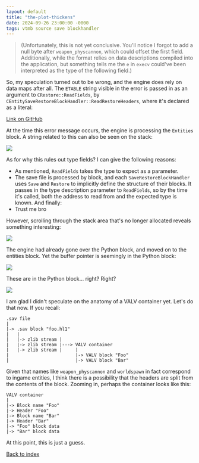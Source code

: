 ```yaml
---
layout: default
title: "the-plot-thickens"
date: 2024-09-26 23:00:00 -0000
tags: vtmb source save blockhandler
---
```


>(Unfortunately, this is not yet conclusive. You'll notice I forgot to add a null byte after `weapon_physcannon`, which could offset the first field. Additionally, while the format relies on data descriptions compiled into the application, but something tells me the `e` in `execv` could've been interpreted as the type of the following field.)

So, my speculation turned out to be wrong, and the engine does rely on data maps after all. The `ETABLE` string visible in the error is passed in as an argument to `CRestore::ReadFields`, by `CEntitySaveRestoreBlockHandler::ReadRestoreHeaders`, where it's declared as a literal:

[Link on GitHub](https://github.com/ValveSoftware/source-sdk-2013/blob/0d8dceea4310fde5706b3ce1c70609d72a38efdf/mp/src/game/shared/saverestore.cpp#L2544)

At the time this error message occurs, the engine is processing the `Entities` block. A string related to this can also be seen on the stack:

![](/breaking-videogames/assets/entities_block_on_stack.jpg)

As for why this rules out type fields? I can give the following reasons:

- As mentioned, `ReadFields` takes the type to expect as a parameter.
- The save file is processed by block, and each `SaveRestoreBlockHandler` uses `Save` and `Restore` to implicitly define the structure of their blocks. It passes in the type description parameter to `ReadFields`, so by the time it's called, both the address to read from and the expected type is known. And finally:
- Trust me bro

However, scrolling through the stack area that's no longer allocated reveals something interesting:

![](/breaking-videogames/assets/python_block_already_processed.jpg)

The engine had already gone over the Python block, and moved on to the entities block. Yet the buffer pointer is seemingly in the Python block:

![](/breaking-videogames/assets/whichblockisthis.jpg)

These are in the Python block... right? Right?

![](/breaking-videogames/assets/headersandentities.jpg)

I am glad I didn't speculate on the anatomy of a VALV container yet. Let's do that now. If you recall:

```
.sav file
|
|-> .sav block "foo.hl1"
|   |
|   |-> zlib stream |
|   |-> zlib stream |---> VALV container
|   |-> zlib stream |     |
|                         |-> VALV block "Foo"
|                         |-> VALV block "Bar"
```

Given that names like `weapon_physcannon` and `worldspawn` in fact correspond to ingame entities, I think there is a possibility that the headers are split from the contents of the block. Zooming in, perhaps the container looks like this:

```
VALV container
|
|-> Block name "Foo"
|-> Header "Foo"
|-> Block name "Bar"
|-> Header "Bar"
|-> "Foo" block data
|-> "Bar" block data
```

At this point, this is just a guess. 

[Back to index](/breaking-videogames/)